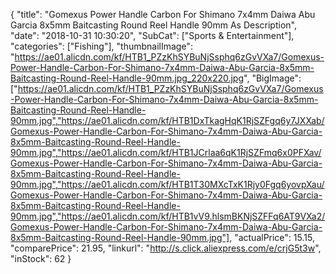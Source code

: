 {
	"title": "Gomexus Power Handle Carbon For Shimano 7x4mm Daiwa Abu Garcia 8x5mm Baitcasting Round Reel Handle 90mm As Description",
	"date": "2018-10-31 10:30:20",
	"SubCat": ["Sports & Entertainment"],
	"categories": ["Fishing"],
	"thumbnailImage": "https://ae01.alicdn.com/kf/HTB1_PZzKhSYBuNjSsphq6zGvVXa7/Gomexus-Power-Handle-Carbon-For-Shimano-7x4mm-Daiwa-Abu-Garcia-8x5mm-Baitcasting-Round-Reel-Handle-90mm.jpg_220x220.jpg",
	"BigImage": ["https://ae01.alicdn.com/kf/HTB1_PZzKhSYBuNjSsphq6zGvVXa7/Gomexus-Power-Handle-Carbon-For-Shimano-7x4mm-Daiwa-Abu-Garcia-8x5mm-Baitcasting-Round-Reel-Handle-90mm.jpg","https://ae01.alicdn.com/kf/HTB1DxTkagHqK1RjSZFgq6y7JXXab/Gomexus-Power-Handle-Carbon-For-Shimano-7x4mm-Daiwa-Abu-Garcia-8x5mm-Baitcasting-Round-Reel-Handle-90mm.jpg","https://ae01.alicdn.com/kf/HTB1JCrlaa6qK1RjSZFmq6x0PFXav/Gomexus-Power-Handle-Carbon-For-Shimano-7x4mm-Daiwa-Abu-Garcia-8x5mm-Baitcasting-Round-Reel-Handle-90mm.jpg","https://ae01.alicdn.com/kf/HTB1T30MXcTxK1Rjy0Fgq6yovpXau/Gomexus-Power-Handle-Carbon-For-Shimano-7x4mm-Daiwa-Abu-Garcia-8x5mm-Baitcasting-Round-Reel-Handle-90mm.jpg","https://ae01.alicdn.com/kf/HTB1vV9.hlsmBKNjSZFFq6AT9VXa2/Gomexus-Power-Handle-Carbon-For-Shimano-7x4mm-Daiwa-Abu-Garcia-8x5mm-Baitcasting-Round-Reel-Handle-90mm.jpg"],
	"actualPrice": 15.15,
	"comparePrice": 21.95,
	"linkurl": "http://s.click.aliexpress.com/e/crjG5t3w",
	"inStock": 62
}
